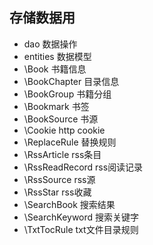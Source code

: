 ## 存储数据用
* dao 数据操作
* entities 数据模型
* \Book 书籍信息
* \BookChapter 目录信息
* \BookGroup 书籍分组
* \Bookmark 书签
* \BookSource 书源
* \Cookie http cookie
* \ReplaceRule 替换规则
* \RssArticle rss条目
* \RssReadRecord rss阅读记录
* \RssSource rss源
* \RssStar rss收藏
* \SearchBook 搜索结果
* \SearchKeyword 搜索关键字
* \TxtTocRule txt文件目录规则